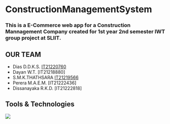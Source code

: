 # ConstructionManagementSystem
### This is a E-Commerce web app for a Construction Mannagement Company created for 1st year 2nd semester IWT group project at SLIIT.

## OUR TEAM
- Dias D.D.K.S.         [IT21220760](https://github.com/IT21220760)
- Dayan W.T.            [IT21218880]
- S.M.K.THATHSARA       [IT21219566](https://github.com/IT21219566)
- Perera M.A.E.M.       [IT21222436]
- Dissanayaka R.K.D.    [IT21222818]

## Tools & Technologies
<p align="left">
<img src="https://skillicons.dev/icons?i=php,js,css"/>
</p>
